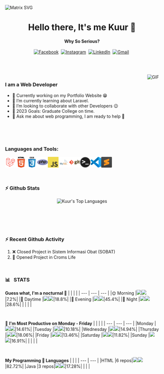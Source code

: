 ![Matrix SVG](https://raw.githubusercontent.com/rodrigograca31/rodrigograca31/master/matrix.svg)
<p>
  <h1 align="center"><b>Hello there, It's me Kuur 👋</b></h1>
</p>

<p>
  <h4 align="center"><b>Why So Serious?</b></h4>
</p>

<p align="center">
  <a href="https://www.facebook.com/kurniadhn"><img src="https://img.shields.io/badge/facebook-%231877F2.svg?&style=for-the-badge&logo=facebook&logoColor=white" alt="Facebook" /></a>&nbsp;
  <a href="https://instagram.com/kurniadhn"><img src="https://img.shields.io/badge/instagram-%23E4405F.svg?&style=for-the-badge&logo=instagram&logoColor=white" alt="Instagram" /></a>&nbsp;
  <a href="https://www.linkedin.com/in/dicky-kurnia-ramadhan-610361186/"><img src="https://img.shields.io/badge/linkedin-%230077B5.svg?&style=for-the-badge&logo=linkedin&logoColor=white" alt="LinkedIn" /></a>&nbsp;
  <a href="mailto:dickynakiri@gmail.com?subject=Hello%20Kuur"><img src="https://img.shields.io/badge/gmail-%23D14836.svg?&style=for-the-badge&logo=gmail&logoColor=white" alt="Gmail"/></a>&nbsp;
</p>

<br>
<br>
<br>

<img align="right" height="270px" alt="GIF" src="https://i.pinimg.com/originals/e4/26/70/e426702edf874b181aced1e2fa5c6cde.gif">

### I am a Web Developer
- 🔭 Currently working on my Portfolio Website :grin:
- 🌱 I’m currently learning about Laravel.
- 👯 I’m looking to collaborate with other Developers :wink:
- 🥅 2023 Goals: Graduate College on time.
- 💬 Ask me about web programming, I am ready to help :raised_hands:

<br>
<br>
<br>

### Languages and Tools: 
<img align="left" alt="Laravel" width="35px" src="https://raw.githubusercontent.com/github/explore/56a826d05cf762b2b50ecbe7d492a839b04f3fbf/topics/laravel/laravel.png" />
<img align="left" alt="HTML5" width="35px" src="https://raw.githubusercontent.com/github/explore/80688e429a7d4ef2fca1e82350fe8e3517d3494d/topics/html/html.png" />
<img align="left" alt="CSS3" width="35px" src="https://raw.githubusercontent.com/github/explore/80688e429a7d4ef2fca1e82350fe8e3517d3494d/topics/css/css.png" />
<img align="left" alt="PHP" width="35px" src="https://raw.githubusercontent.com/github/explore/ccc16358ac4530c6a69b1b80c7223cd2744dea83/topics/php/php.png" />
<img align="left" alt="JavaScript" width="35px" src="https://raw.githubusercontent.com/github/explore/80688e429a7d4ef2fca1e82350fe8e3517d3494d/topics/javascript/javascript.png" />
<img align="left" alt="MySQL" width="35px" src="https://raw.githubusercontent.com/github/explore/80688e429a7d4ef2fca1e82350fe8e3517d3494d/topics/mysql/mysql.png" />
<img align="left" alt="Git" width="35px" src="https://raw.githubusercontent.com/github/explore/80688e429a7d4ef2fca1e82350fe8e3517d3494d/topics/git/git.png" />
<img align="left" alt="Terminal" width="35px" src="https://raw.githubusercontent.com/github/explore/80688e429a7d4ef2fca1e82350fe8e3517d3494d/topics/terminal/terminal.png" />
<img align="left" alt="Visual Studio Code" width="35px" src="https://raw.githubusercontent.com/github/explore/80688e429a7d4ef2fca1e82350fe8e3517d3494d/topics/visual-studio-code/visual-studio-code.png" />
<img align="left" alt="Sublime Text" width="35px" src="https://raw.githubusercontent.com/github/explore/80688e429a7d4ef2fca1e82350fe8e3517d3494d/topics/sublime-text/sublime-text.png" />

<br>
<br>
<br>
<br>


### :zap: Github Stats
<p align="center">
  <img align="center" src="https://github-readme-stats.vercel.app/api/top-langs/?username=kurniadhn&theme=nightowl" width="45%" alt="Kuur's Top Languages">
  <!-- <img src="https://github-readme-stats.vercel.app/api?username=kurniadhn&show_icons=true&theme=tokyonight" width="50%" alt="Kuur's Github Stats"> -->
</p>

<br>
<br>
<br>
<br>

### :zap: Recent Github Activity
<!--START_SECTION:activity-->
1. ❌ Closed Project in Sistem Informasi Obat (SOBAT)
2. 💪 Opened Project in Croms Life
<!-- 3. 🗣 Commented on [#143](https://github.com/dwyl/start-here/issues/143) in [dwyl/start-here](https://github.com/dwyl/start-here) -->
<!--END_SECTION:activity-->

<br>

### 📊 &nbsp; STATS

<!--START_SECTION_DAILY_COMMIT:readme-info-->
**Guess what, I'm a nocturnal 🦇** 
| | | |
| --- | --- | --- |
|🌞 Morning                |![](https://via.placeholder.com/60x22/000000/000000?text=+)![](https://via.placeholder.com/340x22/b8b8b8/b8b8b8?=text=+)|7.2%|
|🌆 Daytime                |![](https://via.placeholder.com/60x22/000000/000000?text=+)![](https://via.placeholder.com/340x22/b8b8b8/b8b8b8?=text=+)|18.8%|
|🌃 Evening                |![](https://via.placeholder.com/60x22/000000/000000?text=+)![](https://via.placeholder.com/340x22/b8b8b8/b8b8b8?=text=+)|45.4%|
|🌙 Night                  |![](https://via.placeholder.com/60x22/000000/000000?text=+)![](https://via.placeholder.com/340x22/b8b8b8/b8b8b8?=text=+)|28.6%|
| | | |
<!--END_SECTION_DAILY_COMMIT:readme-info-->

<br>

<!--START_SECTION_WEEKLY_COMMIT:readme-info-->
📅 **I'm Most Productive on Monday - Friday** 
| | | |
| --- | --- | --- |
|Monday                   |![](https://via.placeholder.com/60x22/000000/000000?text=+)![](https://via.placeholder.com/340x22/b8b8b8/b8b8b8?=text=+)|14.61%|
|Tuesday                  |![](https://via.placeholder.com/60x22/000000/000000?text=+)![](https://via.placeholder.com/340x22/b8b8b8/b8b8b8?=text=+)|10.18%|
|Wednesday                |![](https://via.placeholder.com/60x22/000000/000000?text=+)![](https://via.placeholder.com/340x22/b8b8b8/b8b8b8?=text=+)|14.94%|
|Thursday                 |![](https://via.placeholder.com/60x22/000000/000000?text=+)![](https://via.placeholder.com/340x22/b8b8b8/b8b8b8?=text=+)|18.06%|
|Friday                   |![](https://via.placeholder.com/60x22/000000/000000?text=+)![](https://via.placeholder.com/340x22/b8b8b8/b8b8b8?=text=+)|13.46%|
|Saturday                 |![](https://via.placeholder.com/60x22/000000/000000?text=+)![](https://via.placeholder.com/340x22/b8b8b8/b8b8b8?=text=+)|11.82%|
|Sunday                   |![](https://via.placeholder.com/60x22/000000/000000?text=+)![](https://via.placeholder.com/340x22/b8b8b8/b8b8b8?=text=+)|16.91%|
| | | |
<!--END_SECTION_WEEKLY_COMMIT:readme-info-->

<br>

<!--START_SECTION_LANGUAGE:readme-info-->
**My Programming 💖 Languages** 
| | |
| --- | --- |
|HTML                 |6 repos|![](https://via.placeholder.com/224x22/000000/000000?text=+)![](https://via.placeholder.com/176x22/b8b8b8/b8b8b8?=text=+)|82.72%|
|Java                 |3 repos|![](https://via.placeholder.com/156x22/000000/000000?text=+)![](https://via.placeholder.com/244x22/b8b8b8/b8b8b8?=text=+)|17.28%|
| | |
<!--END_SECTION_LANGUAGE:readme-info-->

<br>
